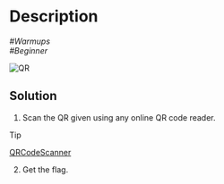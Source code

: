 # Description

_#Warmups_<br>
_#Beginner_<br>

![QR](https://github.com/user-attachments/assets/66676bf3-cda6-48d0-b728-d2cdef4bc05c)

## Solution

1. Scan the QR given using any online QR code reader.<br>

> [!TIP]
> [QRCodeScanner](https://webqr.com/#google_vignette)

2. Get the flag.
